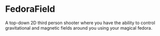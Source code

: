 # FedoraField
A top-down 2D third person shooter where you have the ability to control gravitational and magnetic fields around you using your magical fedora.
